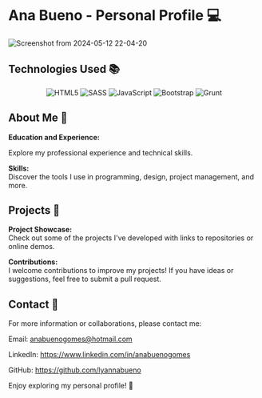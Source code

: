 # Ana Bueno - Personal Profile 💻

![Screenshot from 2024-05-12 22-04-20](https://github.com/lyannabueno/portfolio/assets/130186281/954df309-1690-419d-932c-ebe3e0392eab)

## Technologies Used 📚

<p align="center">
  <img src="https://img.shields.io/badge/html5-%23E34F26.svg?style=for-the-badge&logo=html5&logoColor=white" alt="HTML5">
  <img src="https://img.shields.io/badge/SASS-hotpink.svg?style=for-the-badge&logo=SASS&logoColor=white" alt="SASS">
  <img src="https://img.shields.io/badge/javascript-%23323330.svg?style=for-the-badge&logo=javascript&logoColor=%23F7DF1E" alt="JavaScript">
  <img src="https://img.shields.io/badge/bootstrap-%238511FA.svg?style=for-the-badge&logo=bootstrap&logoColor=white" alt="Bootstrap">
  <img src="https://img.shields.io/badge/grunt-%23FBA928.svg?style=for-the-badge&logo=grunt&logoColor=black" alt="Grunt">
</p>

## About Me 🌟

**Education and Experience:** 

Explore my professional experience and technical skills.

**Skills:**  
Discover the tools I use in programming, design, project management, and more.

## Projects 💼

**Project Showcase:**  
Check out some of the projects I've developed with links to repositories or online demos.

**Contributions:**  
I welcome contributions to improve my projects! If you have ideas or suggestions, feel free to submit a pull request.

## Contact 📩

For more information or collaborations, please contact me:

Email: anabuenogomes@hotmail.com  

LinkedIn: https://www.linkedin.com/in/anabuenogomes

GitHub: https://github.com/lyannabueno

Enjoy exploring my personal profile! 🚀
